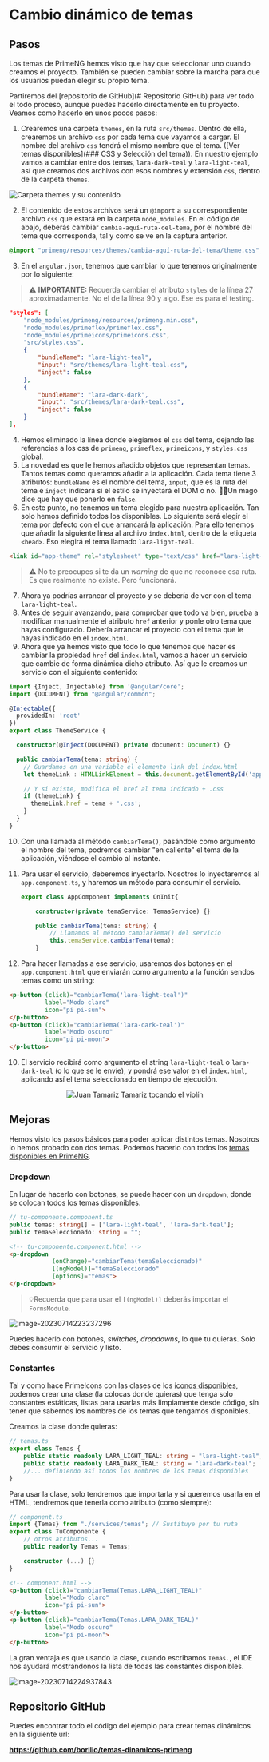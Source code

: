 # Cambio dinámico de temas

## Pasos

Los temas de PrimeNG hemos visto que hay que seleccionar uno cuando creamos el proyecto. También se pueden cambiar sobre la marcha para que los usuarios puedan elegir su propio tema. 

Partiremos del [repositorio de GitHub](# Repositorio GitHub) para ver todo el todo proceso, aunque puedes hacerlo directamente en tu proyecto. Veamos como hacerlo en unos pocos pasos:

1. Crearemos una carpeta `themes`, en la ruta `src/themes`. Dentro de ella, crearemos un archivo `css` por cada tema que vayamos a cargar. El nombre del archivo `css` tendrá el mismo nombre que el tema. ([Ver temas disponibles](### CSS y Selección del tema)). En nuestro ejemplo vamos a cambiar entre dos temas, `lara-dark-teal` y `lara-light-teal`, así que creamos dos archivos con esos nombres y extensión `css`, dentro de la carpeta `themes`.

![Carpeta themes y su contenido](img/prime-ng/image-20230714200404102.png)

2. El contenido de estos archivos será un `@import` a su correspondiente archivo `css` que estará en la carpeta `node_modules`. En el código de abajo, deberás cambiar `cambia-aquí-ruta-del-tema`, por el nombre del tema que corresponda, tal y como se ve en la captura anterior.

```css
@import "primeng/resources/themes/cambia-aquí-ruta-del-tema/theme.css";
```
3. En el `angular.json`, tenemos que cambiar lo que tenemos originalmente por lo siguiente:

> ⚠️ **IMPORTANTE:** Recuerda cambiar el atributo `styles` de la línea 27 aproximadamente. No el de la línea 90 y algo. Ese es para el testing.

```json
"styles": [
    "node_modules/primeng/resources/primeng.min.css",
    "node_modules/primeflex/primeflex.css",
    "node_modules/primeicons/primeicons.css",
    "src/styles.css",
    {
        "bundleName": "lara-light-teal",
        "input": "src/themes/lara-light-teal.css",
        "inject": false
    },
    {
        "bundleName": "lara-dark-dark",
        "input": "src/themes/lara-dark-teal.css",
        "inject": false
    }
],
```
4. Hemos eliminado la línea donde elegíamos el `css` del tema, dejando las referencias a los css de `primeng`, `primeflex`, `primeicons`, y `styles.css` global.
5. La novedad es que le hemos añadido objetos que representan temas. Tantos temas como queramos añadir a la aplicación. Cada tema tiene 3 atributos: `bundleName` es el nombre del tema, `input`, que es la ruta del tema e `inject` indicará si el estilo se inyectará el DOM o no. 🧙‍♂️Un mago dice que hay que ponerlo en `false`.
6. En este punto, no tenemos un tema elegido para nuestra aplicación. Tan solo hemos definido todos los disponibles. Lo siguiente será elegir el tema por defecto con el que arrancará la aplicación. Para ello tenemos que añadir la siguiente línea al archivo `index.html`, dentro de la etiqueta `<head>`. Eso elegirá el tema llamado `lara-light-teal`.

```html
<link id="app-theme" rel="stylesheet" type="text/css" href="lara-light-teal.css"/>
```

> ⚠️ No te preocupes si te da un *warning* de que no reconoce esa ruta. Es que realmente no existe. Pero funcionará.

7. Ahora ya podrías arrancar el proyecto y se debería de ver con el tema `lara-light-teal`. 
8. Antes de seguir avanzando, para comprobar que todo va bien, prueba a modificar manualmente el atributo `href` anterior y ponle otro tema que hayas configurado. Debería arrancar el proyecto con el tema que le hayas indicado en el `index.html`.
9. Ahora que ya hemos visto que todo lo que tenemos que hacer es cambiar la propiedad `href` del `index.html`, vamos a hacer un servicio que cambie de forma dinámica dicho atributo. Así que le creamos un servicio con el siguiente contenido:

```typescript
import {Inject, Injectable} from '@angular/core';
import {DOCUMENT} from "@angular/common";

@Injectable({
  providedIn: 'root'
})
export class ThemeService {

  constructor(@Inject(DOCUMENT) private document: Document) {}

  public cambiarTema(tema: string) {
    // Guardamos en una variable el elemento link del index.html
    let themeLink : HTMLLinkElement = this.document.getElementById('app-theme') as HTMLLinkElement;

    // Y si existe, modifica el href al tema indicado + .css
    if (themeLink) {
      themeLink.href = tema + '.css';
    }
  }
}

```

10. Con una llamada al método `cambiarTema()`, pasándole como argumento el nombre del tema, podremos cambiar "en caliente" el tema de la aplicación, viéndose el cambio al instante.

11. Para usar el servicio, deberemos inyectarlo. Nosotros lo inyectaremos al `app.component.ts`, y haremos un método para consumir el servicio.

    ```typescript
    export class AppComponent implements OnInit{
    
        constructor(private temaService: TemasService) {}
    
        public cambiarTema(tema: string) {
            // Llamamos al método cambiarTema() del servicio
            this.temaService.cambiarTema(tema);
        }
    ```

12. Para hacer llamadas a ese servicio, usaremos dos botones en el `app.component.html` que enviarán como argumento a la función sendos temas como un string:

```html
<p-button (click)="cambiarTema('lara-light-teal')" 
          label="Modo claro" 
          icon="pi pi-sun">
</p-button>
<p-button (click)="cambiarTema('lara-dark-teal')" 
          label="Modo oscuro" 
          icon="pi pi-moon">
</p-button>
```

10. El servicio recibirá como argumento el string `lara-light-teal` o `lara-dark-teal` (o lo que se le envíe), y pondrá ese valor en el `index.html`, aplicando así el tema seleccionado en tiempo de ejecución.

<div style="text-align: center">
    <img src="img/prime-ng/juan-tamariz-tamariz.gif" alt="Juan Tamariz Tamariz tocando el violín" style="zoom:100%;" />
</div>


## Mejoras

Hemos visto los pasos básicos para poder aplicar distintos temas. Nosotros lo hemos probado con dos temas. Podemos hacerlo con todos los [temas disponibles en PrimeNG](https://primeng.org/theming#builtinthemes). 

### Dropdown

En lugar de hacerlo con botones, se puede hacer con un `dropdown`, donde se colocan todos los temas disponibles.

```typescript
// tu-componente.component.ts
public temas: string[] = ['lara-light-teal', 'lara-dark-teal'];
public temaSeleccionado: string = "";
```

```html
<!-- tu-componente.component.html -->
<p-dropdown 
            (onChange)="cambiarTema(temaSeleccionado)" 
            [(ngModel)]="temaSeleccionado" 
            [options]="temas">
</p-dropdown>
```

> 💡Recuerda que para usar el `[(ngModel)]` deberás importar el `FormsModule`.

![image-20230714223237296](img/prime-ng/image-20230714223237296.png)

Puedes hacerlo con botones, *switches*, *dropdowns*, lo que tu quieras. Solo debes consumir el servicio y listo.

### Constantes

Tal y como hace PrimeIcons con las clases de los [iconos disponibles](https://primeng.org/icons#constants), podemos crear una clase (la colocas donde quieras) que tenga solo constantes estáticas, listas para usarlas más limpiamente desde código, sin tener que sabernos los nombres de los temas que tengamos disponibles.

Creamos la clase donde quieras:

```typescript
// temas.ts
export class Temas {
    public static readonly LARA_LIGHT_TEAL: string = "lara-light-teal";
    public static readonly LARA_DARK_TEAL: string = "lara-dark-teal";
    //... definiendo así todos los nombres de los temas disponibles
}
```

Para usar la clase, solo tendremos que importarla y si queremos usarla en el HTML, tendremos que tenerla como atributo (como siempre):

```typescript
// component.ts
import {Temas} from "./services/temas"; // Sustituye por tu ruta
export class TuComponente {
    // otros atributos...
    public readonly Temas = Temas;     

    constructor (...) {}
}
```

```html
<!-- component.html -->
<p-button (click)="cambiarTema(Temas.LARA_LIGHT_TEAL)" 
          label="Modo claro"  
          icon="pi pi-sun">
</p-button>
<p-button (click)="cambiarTema(Temas.LARA_DARK_TEAL)" 
          label="Modo oscuro" 
          icon="pi pi-moon">
</p-button>
```

La gran ventaja es que usando la clase, cuando escribamos `Temas.`, el IDE nos ayudará mostrándonos la lista de todas las constantes disponibles.

![image-20230714224937843](img/prime-ng/image-20230714224937843.png)

## Repositorio GitHub

Puedes encontrar todo el código del ejemplo para crear temas dinámicos en la siguiente url:

**https://github.com/borilio/temas-dinamicos-primeng**

